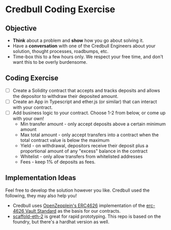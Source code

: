 # Credbull Coding Exercise

## Objective 
- **Think** about a problem and **show** how you go about solving it.  
- Have a **conversation** with one of the Credbull Engineers about your solution, thought processes, roadbumps, etc.
- Time-box this to a few hours only.  We respect your free time, and don't want this to be overly burdensome.  

## Coding Exercise
- [ ] Create a Solidity contract that accepts and tracks deposits and allows the depositor to withdraw their deposited amount.  
- [ ] Create an App in Typescript and ether.js (or similar) that can interact with your contract.
- [ ] Add business logic to your contract.  Choose 1-2 from below, or come up with your own! 
    - Min transfer amount - only accept deposits above a certain minimum amount
    - Max total amount - only accept transfers into a contract when the total contract value is below the maximum
    - Yield - on withdrawal, depositors receive their deposit plus a proportional amount of any "excess" balance in the contract  
    - Whitelist - only allow transfers from whitelisted addresses
    - Fees - keep 1% of deposits as fees.


## Implementation Ideas
Feel free to develop the solution however you like.  Credbull used the following, they may also help you!
* Credbull uses [OpenZepplein's ERC4626](https://github.com/OpenZeppelin/openzeppelin-contracts/blob/master/contracts/token/ERC20/extensions/ERC4626.sol) implementation of the [erc-4626 Vault Standard](https://ethereum.org/en/developers/docs/standards/tokens/erc-4626/) as the basis for our contracts.  
* [scaffold-eth-2](https://github.com/scaffold-eth/scaffold-eth-2) is great for rapid prototyping.  This repo is based on the foundry, but there's a hardhat version as well.

